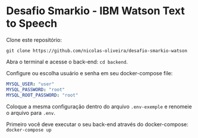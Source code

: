 # Desafio Smarkio - IBM Watson Text to Speech

Clone este repositório:

```
git clone https://github.com/nicolas-oliveira/desafio-smarkio-watson
```

Abra o terminal e acesse o back-end: `cd backend`.

Configure ou escolha usuário e senha em seu docker-compose file:

```yml
MYSQL_USER: "user"
MYSQL_PASSWORD: "root"
MYSQL_ROOT_PASSWORD: "root"
```

Coloque a mesma configuração dentro do arquivo `.env-exemple` e renomeie o arquivo para `.env`.

Primeiro você deve executar o seu back-end através do docker-compose: `docker-compose up`

